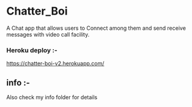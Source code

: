 # Chatter_Boi
A Chat app that allows users to Connect among them and send receive messages with video call facility.

### Heroku deploy :-

https://chatter-boi-v2.herokuapp.com/

## info :-
Also check my info folder for details
